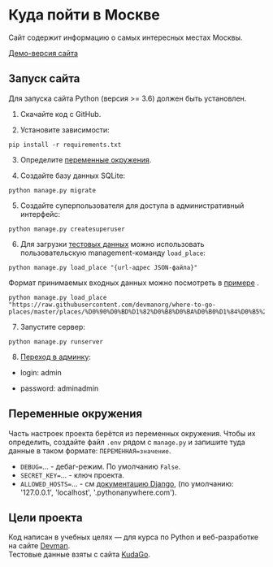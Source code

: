 # Куда пойти в Москве

Сайт содержит информацию о самых интересных местах Москвы.

[Демо-версия сайта](http://earlhikky91.pythonanywhere.com/)

## Запуск сайта

Для запуска сайта Python (версия >= 3.6) должен быть установлен.

1. Скачайте код с GitHub.

2. Установите зависимости:

```console
pip install -r requirements.txt
```

3. Определите [переменные окружения](#переменные-окружения).

4. Создайте базу данных SQLite:

```console
python manage.py migrate
```

5. Создайте суперпользователя для доступа в административный интерфейс:

```console
python manage.py createsuperuser
```  

6. Для загрузки [тестовых данных](https://github.com/devmanorg/where-to-go-places/tree/master/places) можно использовать
   пользовательскую management-команду `load_place`:

```console
python manage.py load_place "{url-адрес JSON-файла}"
```

Формат принимаемых входных данных можно посмотреть
в [примере](https://github.com/devmanorg/where-to-go-places/blob/master/places/%D0%90%D0%BD%D1%82%D0%B8%D0%BA%D0%B0%D1%84%D0%B5%20Bizone.json)
.

```console
python manage.py load_place "https://raw.githubusercontent.com/devmanorg/where-to-go-places/master/places/%D0%90%D0%BD%D1%82%D0%B8%D0%BA%D0%B0%D1%84%D0%B5%20Bizone.json"
```   

7. Запустите сервер:

```console
python manage.py runserver
```  

8. [Переход в админку](https://earlhikky91.pythonanywhere.com/admin/):

- login: admin

- password: adminadmin

## Переменные окружения

Часть настроек проекта берётся из переменных окружения. Чтобы их определить, создайте файл `.env` рядом с `manage.py` и
запишите туда данные в таком формате: `ПЕРЕМЕННАЯ=значение`.

- `DEBUG=`... - дебаг-режим. По умолчанию `False`.
- `SECRET_KEY=`... - ключ проекта.
- `ALLOWED_HOSTS=`... - см [документацию Django](https://docs.djangoproject.com/en/3.1/ref/settings/#allowed-hosts), (по
  умолчанию: '127.0.0.1', 'localhost', '.pythonanywhere.com').

## Цели проекта

Код написан в учебных целях — для курса по Python и веб-разработке на сайте [Devman](https://dvmn.org).  
Тестовые данные взяты с сайта [KudaGo](https://kudago.com/).
